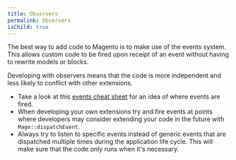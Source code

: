 ```yaml
---
title: Observers
permalink: Observers
isChild: true
---
```


The best way to add code to Magento is to make use of the events system.  This allows custom code to be fired upon receipt of an event without having to rewrite models or blocks.

Developing with observers means that the code is more independent and less likely to conflict with other extensions.

* Take a look at this [events cheat sheet](http://www.nicksays.co.uk/magento-events-cheat-sheet-1-9/) for an idea of where events are fired.
* When developing your own extensions try and fire events at points where developers may consider extending your code in the future with `Mage::dispatchEvent`.
* Always try to listen to specific events instead of generic events that are dispatched multiple times during the application life cycle. This will make sure that the code only runs when it's necessary.